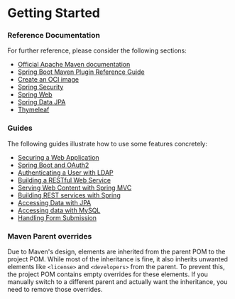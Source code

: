 # Getting Started

### Reference Documentation

For further reference, please consider the following sections:

* [Official Apache Maven documentation](https://maven.apache.org/guides/index.html)
* [Spring Boot Maven Plugin Reference Guide](https://docs.spring.io/spring-boot/3.4.7/maven-plugin)
* [Create an OCI image](https://docs.spring.io/spring-boot/3.4.7/maven-plugin/build-image.html)
* [Spring Security](https://docs.spring.io/spring-boot/docs/3.4.7/reference/htmlsingle/index.html#web.security)
* [Spring Web](https://docs.spring.io/spring-boot/docs/3.4.7/reference/htmlsingle/index.html#web)
* [Spring Data JPA](https://docs.spring.io/spring-boot/docs/3.4.7/reference/htmlsingle/index.html#data.sql.jpa-and-spring-data)
* [Thymeleaf](https://docs.spring.io/spring-boot/docs/3.4.7/reference/htmlsingle/index.html#web.servlet.spring-mvc.template-engines)

### Guides

The following guides illustrate how to use some features concretely:

* [Securing a Web Application](https://spring.io/guides/gs/securing-web/)
* [Spring Boot and OAuth2](https://spring.io/guides/tutorials/spring-boot-oauth2/)
* [Authenticating a User with LDAP](https://spring.io/guides/gs/authenticating-ldap/)
* [Building a RESTful Web Service](https://spring.io/guides/gs/rest-service/)
* [Serving Web Content with Spring MVC](https://spring.io/guides/gs/serving-web-content/)
* [Building REST services with Spring](https://spring.io/guides/tutorials/rest/)
* [Accessing Data with JPA](https://spring.io/guides/gs/accessing-data-jpa/)
* [Accessing data with MySQL](https://spring.io/guides/gs/accessing-data-mysql/)
* [Handling Form Submission](https://spring.io/guides/gs/handling-form-submission/)

### Maven Parent overrides

Due to Maven's design, elements are inherited from the parent POM to the project POM.
While most of the inheritance is fine, it also inherits unwanted elements like `<license>` and `<developers>` from the
parent.
To prevent this, the project POM contains empty overrides for these elements.
If you manually switch to a different parent and actually want the inheritance, you need to remove those overrides.

